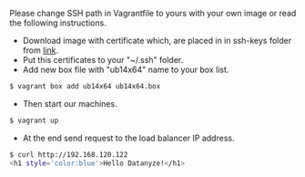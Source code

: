 Please change SSH path in Vagrantfile to yours with your own image or read the following instructions.

  - Download image with certificate which, are placed in in ssh-keys folder from [link](https://goo.gl/Oam3Ln).
  - Put this certificates to your "~/.ssh" folder.
  - Add new box file with "ub14x64" name to your box list. 
```sh
$ vagrant box add ub14x64 ub14x64.box
```
  - Then start our machines.
```sh
$ vagrant up
```
  - At the end send request to the load balancer IP address.
```sh
$ curl http://192.168.120.122
<h1 style='color:blue'>Hello Datanyze!</h1>
```
